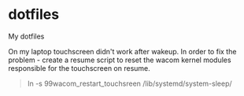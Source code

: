 # dotfiles
My dotfiles

On my laptop touchscreen didn't work after wakeup.
In order to fix the problem - create a resume script to reset the wacom kernel modules responsible for the touchscreen on resume.
> ln -s 99wacom_restart_touchsreen /lib/systemd/system-sleep/
